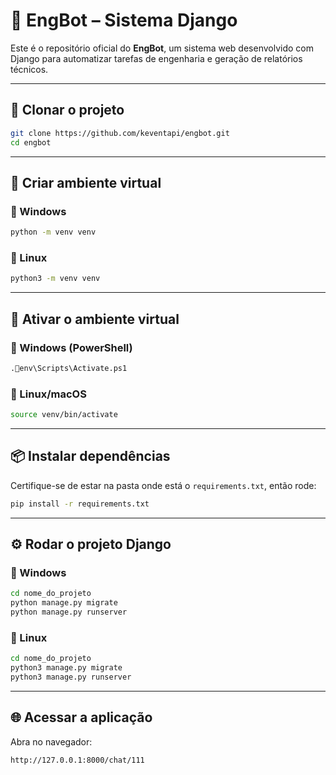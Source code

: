 # 🤖 EngBot – Sistema Django

Este é o repositório oficial do **EngBot**, um sistema web desenvolvido com Django para automatizar tarefas de engenharia e geração de relatórios técnicos.

---

## 📁 Clonar o projeto

```bash
git clone https://github.com/keventapi/engbot.git
cd engbot
```

---

## 🐍 Criar ambiente virtual

### 🔹 Windows

```bash
python -m venv venv
```

### 🔹 Linux

```bash
python3 -m venv venv
```

---

## 🚀 Ativar o ambiente virtual

### 🔹 Windows (PowerShell)

```bash
.env\Scripts\Activate.ps1
```

### 🔹 Linux/macOS

```bash
source venv/bin/activate
```

---

## 📦 Instalar dependências

Certifique-se de estar na pasta onde está o `requirements.txt`, então rode:

```bash
pip install -r requirements.txt
```

---

## ⚙️ Rodar o projeto Django

### 🔹 Windows

```bash
cd nome_do_projeto
python manage.py migrate
python manage.py runserver
```

### 🔹 Linux

```bash
cd nome_do_projeto
python3 manage.py migrate
python3 manage.py runserver
```

---

## 🌐 Acessar a aplicação

Abra no navegador:

```
http://127.0.0.1:8000/chat/111
```

